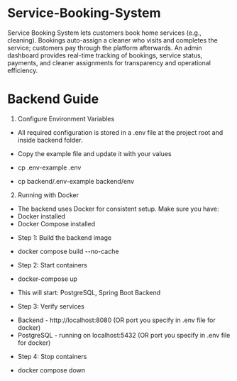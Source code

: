 # Service-Booking-System
Service Booking System lets customers book home services (e.g., cleaning). Bookings auto-assign a cleaner who visits and completes the service; customers pay through the platform afterwards. An admin dashboard provides real-time tracking of bookings, service status, payments, and cleaner assignments for transparency and operational efficiency.

# Backend Guide

1. Configure Environment Variables

- All required configuration is stored in a .env file at the project root and inside backend folder.
- Copy the example file and update it with your values

- cp .env-example .env
- cp backend/.env-example backend/env

2. Running with Docker

- The backend uses Docker for consistent setup. Make sure you have:
- Docker installed
- Docker Compose installed

* Step 1: Build the backend image
- docker compose build --no-cache

* Step 2: Start containers
- docker-compose up

- This will start: PostgreSQL, Spring Boot Backend

* Step 3: Verify services
- Backend - http://localhost:8080 (OR port you specify in .env file for docker)
- PostgreSQL - running on localhost:5432 (OR port you specify in .env file for docker)

* Step 4: Stop containers
- docker compose down
